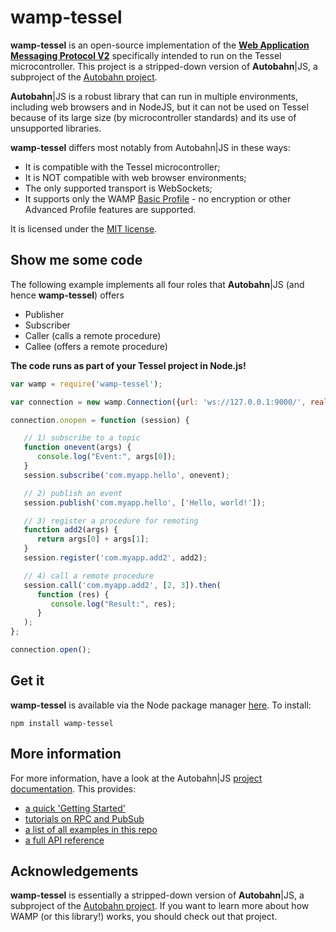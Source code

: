 # **wamp-tessel**

**wamp-tessel** is an open-source implementation of the **[Web Application Messaging Protocol V2](http://wamp.ws/)** specifically intended to run on the Tessel microcontroller. This project is a stripped-down version of **Autobahn**|JS, a subproject of the [Autobahn project](http://autobahn.ws/).

**Autobahn**|JS is a robust library that can run in multiple environments, including web browsers and in NodeJS, but it can not be used on Tessel because of its large size (by microcontroller standards) and its use of unsupported libraries.

**wamp-tessel** differs most notably from Autobahn|JS in these ways:
 * It is compatible with the Tessel microcontroller;
 * It is NOT compatible with web browser environments;
 * The only supported transport is WebSockets;
 * It supports only the WAMP [Basic Profile](https://github.com/tavendo/WAMP/blob/master/spec/basic.md) - no encryption or other Advanced Profile features are supported.

It is licensed under the [MIT license](/LICENSE).

## Show me some code

The following example implements all four roles that **Autobahn**|JS (and hence **wamp-tessel**) offers

 * Publisher
 * Subscriber
 * Caller (calls a remote procedure)
 * Callee (offers a remote procedure)

**The code runs as part of your Tessel project in Node.js!**

```javascript
var wamp = require('wamp-tessel');

var connection = new wamp.Connection({url: 'ws://127.0.0.1:9000/', realm: 'realm1'});

connection.onopen = function (session) {

   // 1) subscribe to a topic
   function onevent(args) {
      console.log("Event:", args[0]);
   }
   session.subscribe('com.myapp.hello', onevent);

   // 2) publish an event
   session.publish('com.myapp.hello', ['Hello, world!']);

   // 3) register a procedure for remoting
   function add2(args) {
      return args[0] + args[1];
   }
   session.register('com.myapp.add2', add2);

   // 4) call a remote procedure
   session.call('com.myapp.add2', [2, 3]).then(
      function (res) {
         console.log("Result:", res);
      }
   );
};

connection.open();
```

## Get it

**wamp-tessel** is available via the Node package manager [here](https://www.npmjs.org/package/WAMP-Tessel). To install:

    npm install wamp-tessel


## More information

For more information, have a look at the Autobahn|JS [project documentation](http://autobahn.ws/js). This provides:

* [a quick 'Getting Started'](http://autobahn.ws/js/gettingstarted.html)
* [tutorials on RPC and PubSub](http://autobahn.ws/js/tutorial.html)
* [a list of all examples in this repo](http://autobahn.ws/js/examples_overview.html)
* [a full API reference](http://autobahn.ws/js/reference.html)

## Acknowledgements

**wamp-tessel** is essentially a stripped-down version of **Autobahn**|JS, a subproject of the [Autobahn project](http://autobahn.ws/). If you want to learn more about how WAMP (or this library!) works, you should check out that project.
